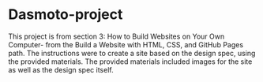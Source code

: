 # Dasmoto-project
This project is from section 3: How to Build Websites on Your Own Computer- from the Build a Website with HTML, CSS, and GitHub Pages path.
The instructions were to create a site based on the design spec, using the provided materials. 
The provided materials included images for the site as well as the design spec itself.

